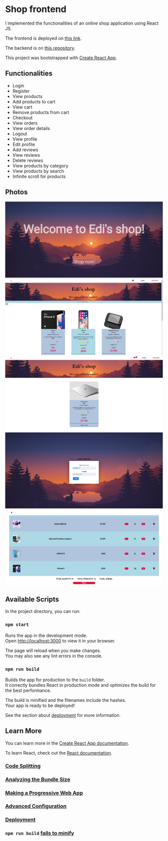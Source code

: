 # Shop frontend

I implemented the functionalities of an online shop application using React JS.

The frontend is deployed on [this link](https://eduardlupu.github.io/shop/).

The backend is on [this repository](https://github.com/EduardLupu/shop_backend).

This project was bootstrapped with [Create React App](https://github.com/facebook/create-react-app).

## Functionalities

- Login
- Register
- View products
- Add products to cart
- View cart
- Remove products from cart
- Checkout
- View orders
- View order details
- Logout
- View profile
- Edit profile
- Add reviews
- View reviews
- Delete reviews
- View products by category
- View products by search
- Infinite scroll for products

## Photos

![](photos/Screenshot_1.png)
![](photos/Screenshot_2.png)
![](photos/Screenshot_3.png)
![](photos/Screenshot_4.png)
![](photos/Screenshot_6.png)

## Available Scripts

In the project directory, you can run:

### `npm start`

Runs the app in the development mode.\
Open [http://localhost:3000](http://localhost:3000) to view it in your browser.

The page will reload when you make changes.\
You may also see any lint errors in the console.

### `npm run build`

Builds the app for production to the `build` folder.\
It correctly bundles React in production mode and optimizes the build for the best performance.

The build is minified and the filenames include the hashes.\
Your app is ready to be deployed!

See the section about [deployment](https://facebook.github.io/create-react-app/docs/deployment) for more information.

## Learn More

You can learn more in the [Create React App documentation](https://facebook.github.io/create-react-app/docs/getting-started).

To learn React, check out the [React documentation](https://reactjs.org/).

### [Code Splitting](https://facebook.github.io/create-react-app/docs/code-splitting)

### [Analyzing the Bundle Size](https://facebook.github.io/create-react-app/docs/analyzing-the-bundle-size)

### [Making a Progressive Web App](https://facebook.github.io/create-react-app/docs/making-a-progressive-web-app)

### [Advanced Configuration](https://facebook.github.io/create-react-app/docs/advanced-configuration)

### [Deployment](https://facebook.github.io/create-react-app/docs/deployment)

### `npm run build` [fails to minify](https://facebook.github.io/create-react-app/docs/troubleshooting#npm-run-build-fails-to-minify)
